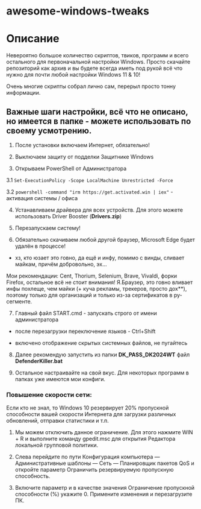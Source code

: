 # awesome-windows-tweaks

# Описание

Невероятно большое количество скриптов, твиков, программ и всего остального для первоначальной настройки Windows. Просто скачайте репозиторий как архив и вы будете всегда иметь под рукой всё что нужно для почти любой настройки Windows 11 &amp; 10!

Очень многие скрипты собрал лично сам, перерыл просто тонну информации.

## Важные шаги настройки, всё что не описано, но имеется в папке - можете использовать по своему усмотрению.

1. После установки включаем Интернет, обязательно!

2. Выключаем защиту от подделки Защитнике Windows

3. Открываем PowerShell от Администратора

3.1 ```Set-ExecutionPolicy -Scope LocalMachine Unrestricted -Force```

3.2 ```powershell -command "irm https://get.activated.win | iex"``` - активация системы / офиса

4. Устанавливаем драйвера для всех устройств. Для этого можете использовать Driver Booster (**Drivers.zip**)

5. Перезапускаем систему!

6. Обязательно скачиваем любой другой браузер, Microsoft Edge будет удалён в процессе! 
* хз, кто юзает это говно, да ещё и инфу, помимо с винды, сливает майкам, причём добровольно, эх...

Мои рекомендации: Cent, Thorium, Selenium, Brave, Vivaldi, форки Firefox, остальное всё не стоит внимания!
Я.Браузер, это говно вливает инфы похлеще, чем майки (+ куча рекламы, трекеров, просто дох\*\*), поэтому только для организаций и только из-за сертификатов в ру-сегменте.

7. Главный файл START.cmd - запускать строго от имени администратора

* после перезагрузки переключение языков - Ctrl+Shift

* включено отображение скрытых системных файлов, не пугайтесь

8. Далее рекомендую запустить из папки **DK_PASS_DK2024WT** файл **DefenderKiller.bat**

9. Остальное настраивайте на свой вкус. Для некоторых программ в папках уже имеются мои конфиги.

### Повышение скорости сети:
Если кто не знал, то Windows 10 резервирует 20% пропускной способности вашей скорости Интернета для загрузки различных обновлений, отправки статистики и т.п.

1. Мы можем отключить данное ограничение. Для этого нажмите WIN + R и выполните команду gpedit.msc для открытия Редактора локальной групповой политики.

2. Слева перейдите по пути Конфигурация компьютера — Административные шаблоны — Сеть — Планировщик пакетов QoS и откройте параметр Ограничить резервируемую пропускную способность.

3. Включите параметр и в качестве значения Ограничение пропускной способности (%) укажите 0. Примените изменения и перезагрузите ПК.
